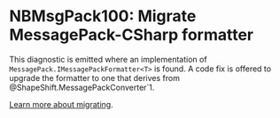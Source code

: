 # NBMsgPack100: Migrate MessagePack-CSharp formatter

This diagnostic is emitted where an implementation of `MessagePack.IMessagePackFormatter<T>` is found.
A code fix is offered to upgrade the formatter to one that derives from @ShapeShift.MessagePackConverter`1.

[Learn more about migrating](../docs/migrating.md).
